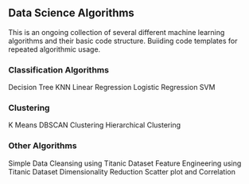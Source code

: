 ## Data Science Algorithms

This is an ongoing collection of several different machine learning algorithms and their basic code structure. Buiiding code templates for repeated algorithmic usage. 

### Classification Algorithms
Decision Tree
KNN
Linear Regression
Logistic Regression
SVM

### Clustering
K Means
DBSCAN Clustering
Hierarchical Clustering


### Other Algorithms
Simple Data Cleansing using Titanic Dataset
Feature Engineering using Titanic Dataset
Dimensionality Reduction
Scatter plot and Correlation
